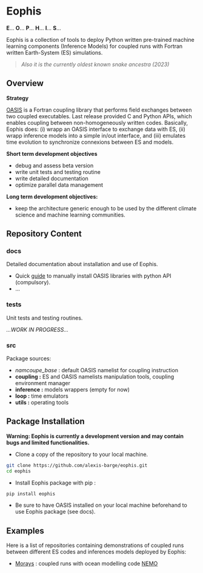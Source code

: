 # Eophis

**E**... **O**... **P**... **H**... **I**... **S**...

Eophis is a collection of tools to deploy Python written pre-trained machine learning components (Inference Models) for coupled runs with Fortran written Earth-System (ES) simulations.
> _Also it is the currently oldest known snake ancestra (2023)_

## Overview

**Strategy**

[OASIS](https://oasis.cerfacs.fr/en/) is a Fortran coupling library that performs field exchanges between two coupled executables. Last release provided C and Python APIs, which enables coupling between non-homogeneously written codes. Basically, Eophis does: (i) wrapp an OASIS interface to exchange data with ES, (ii) wrapp inference models into a simple in/out interface, and (iii) emulates time evolution to synchronize connexions between ES and models.

**Short term development objectives**
   - debug and assess beta version
   - write unit tests and testing routine
   - write detailed documentation
   - optimize parallel data management

**Long term development objectives:**
   - keep the architecture generic enough to be used by the different climate science and machine learning communities.

## Repository Content

### docs 

Detailed documentation about installation and use of Eophis. 
- Quick [guide](https://github.com/alexis-barge/eophis/blob/main/docs/pyOASIS_installation.md) to manually install OASIS libraries with python API (compulsory).
- ...

### tests 
Unit tests and testing routines. 

_...WORK IN PROGRESS..._

### src
Package sources: 
- _namcoupe_base_ : default OASIS namelist for coupling instruction
- **coupling :** ES and OASIS namelists manipulation tools, coupling environment manager
- **inference :** models wrappers (empty for now)
- **loop :** time emulators
- **utils :** operating tools


## Package Installation

**Warning: Eophis is currently a development version and may contain bugs and limited functionalities.**

- Clone a copy of the repository to your local machine.
```bash
git clone https://github.com/alexis-barge/eophis.git 
cd eophis
```
- Install Eophis package with pip :
```bash
pip install eophis
```
- Be sure to have OASIS installed on your local machine beforehand to use Eophis package (see docs).

## Examples

Here is a list of repositories containing demonstrations of coupled runs between different ES codes and inferences models deployed by Eophis:
- [Morays](https://github.com/alexis-barge/morays/) : coupled runs with ocean modelling code [NEMO](https://www.nemo-ocean.eu/) 

